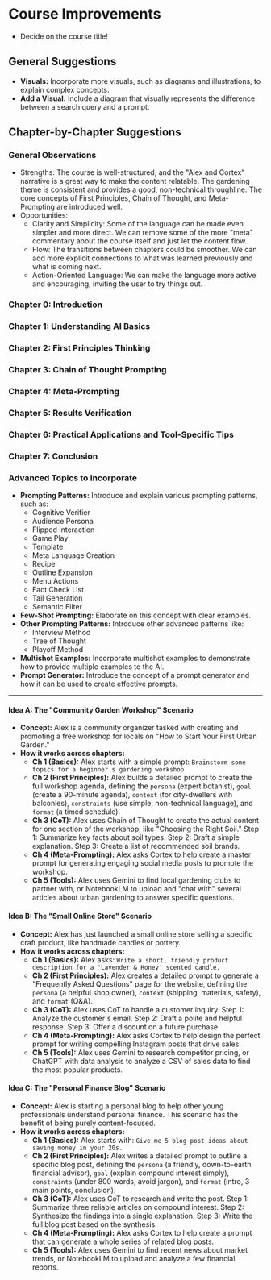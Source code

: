 # Course Improvements

- Decide on the course title!

## General Suggestions

- **Visuals:** Incorporate more visuals, such as diagrams and illustrations, to explain complex concepts.
- **Add a Visual:** Include a diagram that visually represents the difference between a search query and a prompt.

## Chapter-by-Chapter Suggestions

### General Observations

- Strengths: The course is well-structured, and the "Alex and Cortex" narrative is a great way to make the content relatable. The gardening theme is consistent and
  provides a good, non-technical throughline. The core concepts of First Principles, Chain of Thought, and Meta-Prompting are introduced well.
- Opportunities:
  - Clarity and Simplicity: Some of the language can be made even simpler and more direct. We can remove some of the more "meta" commentary about the course
    itself and just let the content flow.
  - Flow: The transitions between chapters could be smoother. We can add more explicit connections to what was learned previously and what is coming next.
  - Action-Oriented Language: We can make the language more active and encouraging, inviting the user to try things out.

### Chapter 0: Introduction

### Chapter 1: Understanding AI Basics

### Chapter 2: First Principles Thinking

### Chapter 3: Chain of Thought Prompting

### Chapter 4: Meta-Prompting

### Chapter 5: Results Verification

### Chapter 6: Practical Applications and Tool-Specific Tips

### Chapter 7: Conclusion

### Advanced Topics to Incorporate

- **Prompting Patterns:** Introduce and explain various prompting patterns, such as:
  - Cognitive Verifier
  - Audience Persona
  - Flipped Interaction
  - Game Play
  - Template
  - Meta Language Creation
  - Recipe
  - Outline Expansion
  - Menu Actions
  - Fact Check List
  - Tail Generation
  - Semantic Filter
- **Few-Shot Prompting:** Elaborate on this concept with clear examples.
- **Other Prompting Patterns:** Introduce other advanced patterns like:
  - Interview Method
  - Tree of Thought
  - Playoff Method
- **Multishot Examples:** Incorporate multishot examples to demonstrate how to provide multiple examples to the AI.
- **Prompt Generator:** Introduce the concept of a prompt generator and how it can be used to create effective prompts.

---

#### Idea A: The "Community Garden Workshop" Scenario

- **Concept:** Alex is a community organizer tasked with creating and promoting a free workshop for locals on "How to Start Your First Urban Garden."
- **How it works across chapters:**
  - **Ch 1 (Basics):** Alex starts with a simple prompt: `Brainstorm some topics for a beginner's gardening workshop.`
  - **Ch 2 (First Principles):** Alex builds a detailed prompt to create the full workshop agenda, defining the `persona` (expert botanist), `goal` (create a 90-minute agenda), `context` (for city-dwellers with balconies), `constraints` (use simple, non-technical language), and `format` (a timed schedule).
  - **Ch 3 (CoT):** Alex uses Chain of Thought to create the actual content for one section of the workshop, like "Choosing the Right Soil." Step 1: Summarize key facts about soil types. Step 2: Draft a simple explanation. Step 3: Create a list of recommended soil brands.
  - **Ch 4 (Meta-Prompting):** Alex asks Cortex to help create a master prompt for generating engaging social media posts to promote the workshop.
  - **Ch 5 (Tools):** Alex uses Gemini to find local gardening clubs to partner with, or NotebookLM to upload and "chat with" several articles about urban gardening to answer specific questions.

#### Idea B: The "Small Online Store" Scenario

- **Concept:** Alex has just launched a small online store selling a specific craft product, like handmade candles or pottery.
- **How it works across chapters:**
  - **Ch 1 (Basics):** Alex asks: `Write a short, friendly product description for a 'Lavender & Honey' scented candle.`
  - **Ch 2 (First Principles):** Alex creates a detailed prompt to generate a "Frequently Asked Questions" page for the website, defining the `persona` (a helpful shop owner), `context` (shipping, materials, safety), and `format` (Q&A).
  - **Ch 3 (CoT):** Alex uses CoT to handle a customer inquiry. Step 1: Analyze the customer's email. Step 2: Draft a polite and helpful response. Step 3: Offer a discount on a future purchase.
  - **Ch 4 (Meta-Prompting):** Alex asks Cortex to help design the perfect prompt for writing compelling Instagram posts that drive sales.
  - **Ch 5 (Tools):** Alex uses Gemini to research competitor pricing, or ChatGPT with data analysis to analyze a CSV of sales data to find the most popular products.

#### Idea C: The "Personal Finance Blog" Scenario

- **Concept:** Alex is starting a personal blog to help other young professionals understand personal finance. This scenario has the benefit of being purely content-focused.
- **How it works across chapters:**
  - **Ch 1 (Basics):** Alex starts with: `Give me 5 blog post ideas about saving money in your 20s.`
  - **Ch 2 (First Principles):** Alex writes a detailed prompt to outline a specific blog post, defining the `persona` (a friendly, down-to-earth financial advisor), `goal` (explain compound interest simply), `constraints` (under 800 words, avoid jargon), and `format` (intro, 3 main points, conclusion).
  - **Ch 3 (CoT):** Alex uses CoT to research and write the post. Step 1: Summarize three reliable articles on compound interest. Step 2: Synthesize the findings into a single explanation. Step 3: Write the full blog post based on the synthesis.
  - **Ch 4 (Meta-Prompting):** Alex asks Cortex to help create a prompt that can generate a whole series of related blog posts.
  - **Ch 5 (Tools):** Alex uses Gemini to find recent news about market trends, or NotebookLM to upload and analyze a few financial reports.
